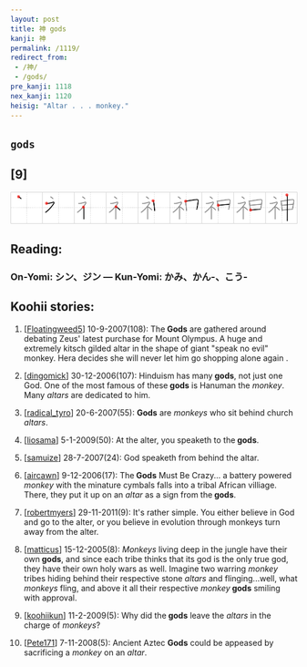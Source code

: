 ```yaml
---
layout: post
title: 神 gods
kanji: 神
permalink: /1119/
redirect_from:
 - /神/
 - /gods/
pre_kanji: 1118
nex_kanji: 1120
heisig: "Altar . . . monkey."
---
```


## `gods`

## [9]

<div class="stroke"><img src="../images/E7A59E.png" /></div>

## Reading:

### On-Yomi: シン、ジン &mdash; Kun-Yomi: かみ、かん-、こう-

## Koohii stories:

1) [<a href="http://kanji.koohii.com/profile/Floatingweed5">Floatingweed5</a>] 10-9-2007(108): The<strong> Gods</strong> are gathered around debating Zeus&#039; latest purchase for Mount Olympus. A huge and extremely kitsch gilded altar in the shape of giant &quot;speak no evil&quot; monkey. Hera decides she will never let him go shopping alone again . 

2) [<a href="http://kanji.koohii.com/profile/dingomick">dingomick</a>] 30-12-2006(107): Hinduism has many<strong> gods</strong>, not just one God. One of the most famous of these<strong> gods</strong> is Hanuman the <em>monkey</em>. Many <em>altars</em> are dedicated to him. 

3) [<a href="http://kanji.koohii.com/profile/radical_tyro">radical_tyro</a>] 20-6-2007(55): <strong>Gods</strong> are <em>monkeys</em> who sit behind church <em>altars</em>. 

4) [<a href="http://kanji.koohii.com/profile/liosama">liosama</a>] 5-1-2009(50): At the alter, you speaketh to the<strong> gods</strong>. 

5) [<a href="http://kanji.koohii.com/profile/samuize">samuize</a>] 28-7-2007(24): God speaketh from behind the altar. 

6) [<a href="http://kanji.koohii.com/profile/aircawn">aircawn</a>] 9-12-2006(17): The<strong> Gods</strong> Must Be Crazy... a battery powered <em>monkey</em> with the minature cymbals falls into a tribal African villiage. There, they put it up on an <em>altar</em> as a sign from the<strong> gods</strong>. 

7) [<a href="http://kanji.koohii.com/profile/robertmyers">robertmyers</a>] 29-11-2011(9): It&#039;s rather simple. You either believe in God and go to the alter, or you believe in evolution through monkeys turn away from the alter. 

8) [<a href="http://kanji.koohii.com/profile/matticus">matticus</a>] 15-12-2005(8): <em>Monkeys</em> living deep in the jungle have their own<strong> gods</strong>, and since each tribe thinks that its god is the only true god, they have their own holy wars as well. Imagine two warring <em>monkey</em> tribes hiding behind their respective stone <em>altars</em> and flinging...well, what <em>monkeys</em> fling, and above it all their respective <em>monkey</em><strong> gods</strong> smiling with approval. 

9) [<a href="http://kanji.koohii.com/profile/koohiikun">koohiikun</a>] 11-2-2009(5): Why did the<strong> gods</strong> leave the <em>altars</em> in the charge of <em>monkeys</em>? 

10) [<a href="http://kanji.koohii.com/profile/Pete171">Pete171</a>] 7-11-2008(5): Ancient Aztec <strong>Gods</strong> could be appeased by sacrificing a <em>monkey</em> on an <em>altar</em>. 
